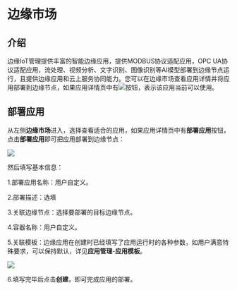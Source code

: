 # 边缘市场

## 介绍

边缘IoT管理提供丰富的智能边缘应用，提供MODBUS协议适配应用，OPC UA协议适配应用，流处理、视频分析、文字识别、图像识别等AI模型部署到边缘节点运行，且提供边缘应用和云上服务协同能力。您可以在边缘市场查看应用详情并将应用部署到边缘节点，如果应用详情页中有![](.\ecp\部署应用按钮.png)按钮，表示该应用当前可以使用。 

## 部署应用

从左侧**边缘市场**进入，选择查看适合的应用，如果应用详情页中有**部署应用**按钮，点击**部署应用**即可把应用部署到边缘节点：

![](/images\oes\ecp\ECP-边缘市场主界面.png)

然后填写基本信息：

1.部署应用名称：用户自定义。

2.部署描述：选填

3.关联边缘节点：选择要部署的目标边缘节点。

4.容器名称：用户自定义。

5.关联模板：边缘应用在创建时已经填写了应用运行时的各种参数，如用户满意特殊要求，可以保持默认，详见**应用管理**-**应用模板**。

![](/images\oes\ecp\边缘市场-关联模板.png)

6.填写完毕后点击**创建**，即可完成应用的部署。